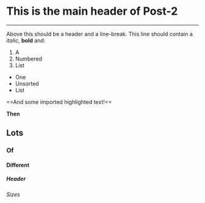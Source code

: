 # This is the main header of Post-2
---
Above this should be a header and a line-break.
This line should contain a *italic*, **bold** and:

1. A
2. Numbered
3. List

- One
- Unsorted
- List

==And some imported highlighted text!==

__Then__

## Lots
### Of
#### Different
##### Header
###### Sizes
